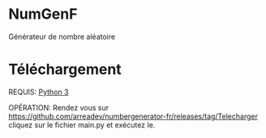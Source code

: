 # NumGenF
Générateur de nombre aléatoire

# Téléchargement

REQUIS:
[Python 3](https://python.org/)

OPÉRATION:
Rendez vous sur https://github.com/arreadev/numbergenerator-fr/releases/tag/Telecharger cliquez sur le fichier main.py et exécutez le.

